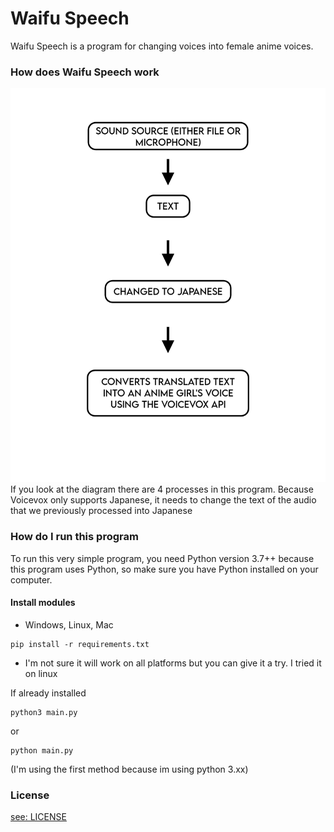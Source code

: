 # Waifu Speech
Waifu Speech is a program for changing voices into female anime voices.

### How does Waifu Speech work
<img src="/assets/images/structure.png" />
If you look at the diagram there are 4 processes in this program. Because Voicevox only supports Japanese, it needs to change the text of the audio that we previously processed into Japanese

### How do I run this program
To run this very simple program, you need Python version 3.7++ because this program uses Python, so make sure you have Python installed on your computer.

#### Install modules
- Windows, Linux, Mac
``` konsole
pip install -r requirements.txt
```
*  I'm not sure it will work on all platforms but you can give it a try. I tried it on linux

If already installed
``` konsole
python3 main.py
```
or
``` konsole
python main.py
```
(I'm using the first method because im using python 3.xx)

### License
[see: LICENSE](/LICENSE)